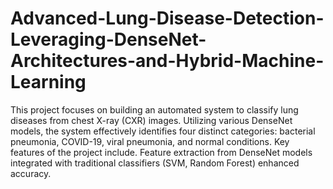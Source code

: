 # Advanced-Lung-Disease-Detection-Leveraging-DenseNet-Architectures-and-Hybrid-Machine-Learning
This project focuses on building an automated system to classify lung diseases from chest X-ray (CXR) images. Utilizing various DenseNet models, the system effectively identifies four distinct categories: bacterial pneumonia, COVID-19, viral pneumonia, and normal conditions. Key features of the project include.
Feature extraction from DenseNet models integrated with traditional classifiers (SVM, Random Forest) enhanced accuracy.
